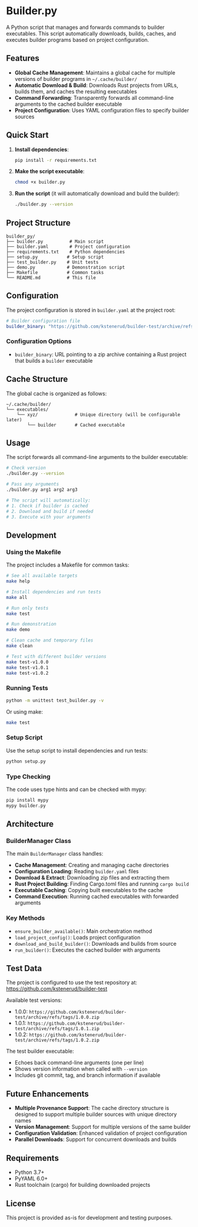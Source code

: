 # Builder.py

A Python script that manages and forwards commands to builder executables. This script automatically downloads, builds, caches, and executes builder programs based on project configuration.

## Features

- **Global Cache Management**: Maintains a global cache for multiple versions of builder programs in `~/.cache/builder/`
- **Automatic Download & Build**: Downloads Rust projects from URLs, builds them, and caches the resulting executables
- **Command Forwarding**: Transparently forwards all command-line arguments to the cached builder executable
- **Project Configuration**: Uses YAML configuration files to specify builder sources

## Quick Start

1. **Install dependencies**:
   ```bash
   pip install -r requirements.txt
   ```

2. **Make the script executable**:
   ```bash
   chmod +x builder.py
   ```

3. **Run the script** (it will automatically download and build the builder):
   ```bash
   ./builder.py --version
   ```

## Project Structure

```
builder_py/
├── builder.py          # Main script
├── builder.yaml        # Project configuration
├── requirements.txt    # Python dependencies
├── setup.py           # Setup script
├── test_builder.py    # Unit tests
├── demo.py            # Demonstration script
├── Makefile           # Common tasks
└── README.md          # This file
```

## Configuration

The project configuration is stored in `builder.yaml` at the project root:

```yaml
# Builder configuration file
builder_binary: "https://github.com/kstenerud/builder-test/archive/refs/tags/1.0.2.zip"
```

### Configuration Options

- `builder_binary`: URL pointing to a zip archive containing a Rust project that builds a `builder` executable

## Cache Structure

The global cache is organized as follows:

```
~/.cache/builder/
└── executables/
    └── xyz/              # Unique directory (will be configurable later)
        └── builder       # Cached executable
```

## Usage

The script forwards all command-line arguments to the builder executable:

```bash
# Check version
./builder.py --version

# Pass any arguments
./builder.py arg1 arg2 arg3

# The script will automatically:
# 1. Check if builder is cached
# 2. Download and build if needed
# 3. Execute with your arguments
```

## Development

### Using the Makefile

The project includes a Makefile for common tasks:

```bash
# See all available targets
make help

# Install dependencies and run tests
make all

# Run only tests
make test

# Run demonstration
make demo

# Clean cache and temporary files
make clean

# Test with different builder versions
make test-v1.0.0
make test-v1.0.1
make test-v1.0.2
```

### Running Tests

```bash
python -m unittest test_builder.py -v
```

Or using make:

```bash
make test
```

### Setup Script

Use the setup script to install dependencies and run tests:

```bash
python setup.py
```

### Type Checking

The code uses type hints and can be checked with mypy:

```bash
pip install mypy
mypy builder.py
```

## Architecture

### BuilderManager Class

The main `BuilderManager` class handles:

- **Cache Management**: Creating and managing cache directories
- **Configuration Loading**: Reading `builder.yaml` files
- **Download & Extract**: Downloading zip files and extracting them
- **Rust Project Building**: Finding Cargo.toml files and running `cargo build`
- **Executable Caching**: Copying built executables to the cache
- **Command Execution**: Running cached executables with forwarded arguments

### Key Methods

- `ensure_builder_available()`: Main orchestration method
- `load_project_config()`: Loads project configuration
- `download_and_build_builder()`: Downloads and builds from source
- `run_builder()`: Executes the cached builder with arguments

## Test Data

The project is configured to use the test repository at:
https://github.com/kstenerud/builder-test

Available test versions:
- 1.0.0: `https://github.com/kstenerud/builder-test/archive/refs/tags/1.0.0.zip`
- 1.0.1: `https://github.com/kstenerud/builder-test/archive/refs/tags/1.0.1.zip`
- 1.0.2: `https://github.com/kstenerud/builder-test/archive/refs/tags/1.0.2.zip`

The test builder executable:
- Echoes back command-line arguments (one per line)
- Shows version information when called with `--version`
- Includes git commit, tag, and branch information if available

## Future Enhancements

- **Multiple Provenance Support**: The cache directory structure is designed to support multiple builder sources with unique directory names
- **Version Management**: Support for multiple versions of the same builder
- **Configuration Validation**: Enhanced validation of project configuration
- **Parallel Downloads**: Support for concurrent downloads and builds

## Requirements

- Python 3.7+
- PyYAML 6.0+
- Rust toolchain (cargo) for building downloaded projects

## License

This project is provided as-is for development and testing purposes.